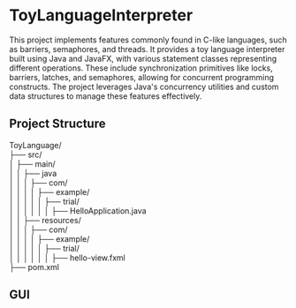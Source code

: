 # ToyLanguageInterpreter
This project implements features commonly found in C-like languages, such as barriers, semaphores, and threads. It provides a toy language interpreter built using Java and JavaFX, with various statement classes representing different operations. These include synchronization primitives like locks, barriers, latches, and semaphores, allowing for concurrent programming constructs. The project leverages Java's concurrency utilities and custom data structures to manage these features effectively.

## Project Structure
ToyLanguage/</br>
├── src/</br>
│   ├── main/</br>
│   │   ├── java</br>
│   │   │   ├── com/</br>
│   │   │   │   ├── example/</br>
│   │   │   │   │   ├── trial/</br>
│   │   │   │   │   │   ├── HelloApplication.java</br>
│   │   ├── resources/</br>
│   │   │   ├── com/</br>
│   │   │   │   ├── example/</br>
│   │   │   │   │   ├── trial/</br>
│   │   │   │   │   │   ├── hello-view.fxml</br>
├── pom.xml</br>

## GUI
